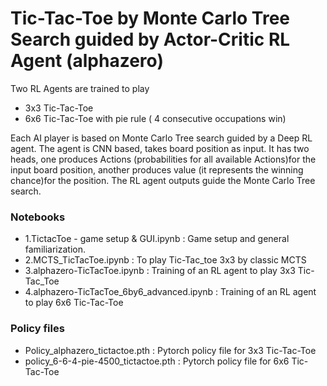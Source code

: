 # Tic-Tac-Toe by Monte Carlo Tree Search guided by Actor-Critic RL Agent (alphazero)
Two RL Agents are trained to play
* 3x3 Tic-Tac-Toe
* 6x6 Tic-Tac-Toe with pie rule ( 4 consecutive occupations win)
  
Each AI player is based on Monte Carlo Tree search guided by a Deep RL agent. The agent is CNN based, takes board position as input. It has two heads, one produces Actions (probabilities for all available Actions)for the input board position, another produces value (it represents the winning chance)for the position. The RL agent outputs guide the Monte Carlo Tree search.

### Notebooks
* 1.TictacToe - game setup & GUI.ipynb : Game setup and general familiarization.
* 2.MCTS_TicTacToe.ipynb : To play Tic-Tac_toe 3x3 by classic MCTS
* 3.alphazero-TicTacToe.ipynb : Training of an RL agent to play 3x3 Tic-Tac_Toe
* 4.alphazero-TicTacToe_6by6_advanced.ipynb : Training of an RL agent to play 6x6 Tic-Tac-Toe

### Policy files
* Policy_alphazero_tictactoe.pth : Pytorch policy file for 3x3 Tic-Tac-Toe
* policy_6-6-4-pie-4500_tictactoe.pth : Pytorch policy file for 6x6 Tic-Tac-Toe


